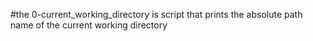 #the 0-current_working_directory is script that prints the absolute path name of the current working directory